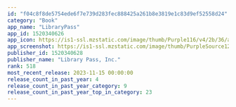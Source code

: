 ```yaml
---
id: "f04c8f8de5754ede6f7e739d283fec888425a261b8e3819e1c83d9ef52558d24"
category: "Book"
app_name: "LibraryPass"
app_id: 1520340626
app_icon: https://is1-ssl.mzstatic.com/image/thumb/Purple116/v4/2b/36/af/2b36afd6-094e-e660-ea8f-11805014f1e6/AppIcon-0-0-1x_U007emarketing-0-0-0-7-0-0-sRGB-0-0-0-GLES2_U002c0-512MB-85-220-0-0.png/1024x1024bb.png
app_screenshot: https://is1-ssl.mzstatic.com/image/thumb/PurpleSource126/v4/6d/e7/20/6de72030-0831-ef19-d334-dc5a53f9a541/d05de31d-5679-402d-94dd-6e72025bb7a8_1242x2688_screen_2__U2013_31.png/1242x2688bb.png
publisher_id: 1520340628
publisher_name: "Library Pass, Inc."
rank: 518
most_recent_release: 2023-11-15 00:00:00
release_count_in_past_year: 4
release_count_in_past_year_category: 9
release_count_in_past_year_top_in_category: 23
---
```

